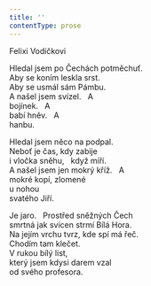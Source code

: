 ```yaml
---
title: ''
contentType: prose
---
```


<section>

Felixi Vodičkovi

Hledal jsem po Čechách potměchuť.  
Aby se koním leskla srst.  
Aby se usmál sám Pámbu.  
A našel jsem svízel.   A  
bojínek.   A  
babí hněv.   A  
hanbu.

Hledal jsem něco na podpal.  
Neboť je čas, kdy zabije  
i vločka sněhu,   když míří.  
A našel jsem jen mokrý kříž.   A   
mokré kopí, zlomené  
u nohou  
svatého Jiří.

Je jaro.   Prostřed sněžných Čech  
smrtná jak svícen strmí Bílá Hora.  
Na jejím vrchu tvrz, kde spí má řeč.  
Chodím tam klečet.  
V rukou bílý list,  
který jsem kdysi darem vzal  
od svého profesora.

</section>

